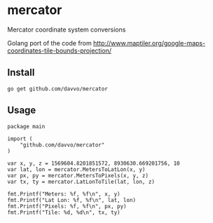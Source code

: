 # mercator
Mercator coordinate system conversions

Golang port of the code from http://www.maptiler.org/google-maps-coordinates-tile-bounds-projection/

## Install
```
go get github.com/davvo/mercator
```

## Usage
```
package main

import (
	"github.com/davvo/mercator"
)

var x, y, z = 1569604.8201851572, 8930630.669201756, 10
var lat, lon = mercator.MetersToLatLon(x, y)
var px, py = mercator.MetersToPixels(x, y, z)
var tx, ty = mercator.LatLonToTile(lat, lon, z)

fmt.Printf("Meters: %f, %f\n", x, y)
fmt.Printf("Lat Lon: %f, %f\n", lat, lon)
fmt.Printf("Pixels: %f, %f\n", px, py)
fmt.Printf("Tile: %d, %d\n", tx, ty)
```

